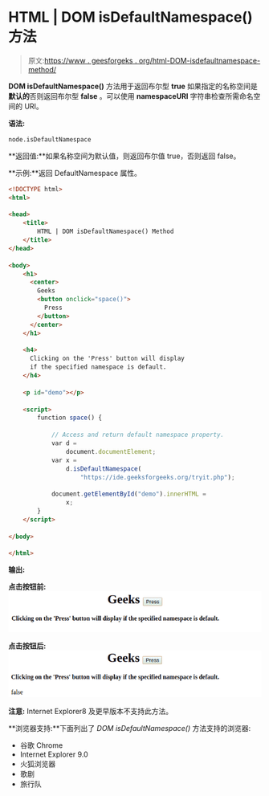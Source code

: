 # HTML | DOM isDefaultNamespace()方法

> 原文:[https://www . geesforgeks . org/html-DOM-isdefaultnamespace-method/](https://www.geeksforgeeks.org/html-dom-isdefaultnamespace-method/)

**DOM isDefaultNamespace()** 方法用于返回布尔型 **true** 如果指定的名称空间是**默认的**否则返回布尔型 **false** 。可以使用 **namespaceURI** 字符串检查所需命名空间的 URI。

**语法:**

```html
node.isDefaultNamespace
```

**返回值:**如果名称空间为默认值，则返回布尔值 true，否则返回 false。

**示例:**返回 DefaultNamespace 属性。

```html
<!DOCTYPE html>
<html>

<head>
    <title>
        HTML | DOM isDefaultNamespace() Method
    </title>
</head>

<body>
    <h1>
      <center>
        Geeks 
        <button onclick="space()">
          Press
        </button>
      </center> 
    </h1>

    <h4>
      Clicking on the 'Press' button will display
      if the specified namespace is default.
    </h4>

    <p id="demo"></p>

    <script>
        function space() {

            // Access and return default namespace property.
            var d =
                document.documentElement;
            var x =
                d.isDefaultNamespace(
                    "https://ide.geeksforgeeks.org/tryit.php");

            document.getElementById("demo").innerHTML =
                x;
        }
    </script>

</body>

</html>
```

**输出:**

**点击按钮前:**
![](img/9b342d235c6b6e96d539a61510ae7bd1.png)

**点击按钮后:**
![](img/0e08911cf89de1080f46a0ca7976ca09.png)

**注意:** Internet Explorer8 及更早版本不支持此方法。

**浏览器支持:**下面列出了 *DOM isDefaultNamespace()* 方法支持的浏览器:

*   谷歌 Chrome
*   Internet Explorer 9.0
*   火狐浏览器
*   歌剧
*   旅行队
